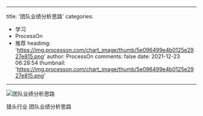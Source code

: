 
---
title: '团队业绩分析思路'
categories: 
 - 学习
 - ProcessOn
 - 推荐
headimg: 'https://img.processon.com/chart_image/thumb/5e096499e4b0125e2927e815.png'
author: ProcessOn
comments: false
date: 2021-12-23 06:28:54
thumbnail: 'https://img.processon.com/chart_image/thumb/5e096499e4b0125e2927e815.png'
---

<div>   
<img class="thumb" alt="团队业绩分析思路" src="https://img.processon.com/chart_image/thumb/5e096499e4b0125e2927e815.png" referrerpolicy="no-referrer">
<p>猎头行业 团队业绩分析思路</p>  
</div>
            